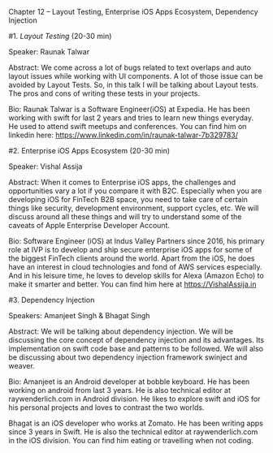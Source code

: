 Chapter 12 – Layout Testing, Enterprise iOS Apps Ecosystem, Dependency Injection

#1. *Layout Testing* (20-30 min)

Speaker: Raunak Talwar

Abstract: We come across a lot of bugs related to text overlaps and auto layout issues while working with UI components. A lot of those issue can be avoided by Layout Tests. So, in this talk I will be talking about Layout tests. The pros and cons of writing these tests in your projects.

Bio: Raunak Talwar is a Software Engineer(iOS) at Expedia. He has been working with swift for last 2 years and tries to learn new things everyday. He used to attend swift meetups and conferences. You can find him on linkedin here: https://www.linkedin.com/in/raunak-talwar-7b329783/

#2. Enterprise iOS Apps Ecosystem (20-30 min)

Speaker: Vishal Assija

Abstract: When it comes to Enterprise iOS apps, the challenges and opportunities vary a lot if you compare it with B2C. Especially when you are developing iOS for FinTech B2B space, you need to take care of certain things like security, development environment, support cycles, etc. We will discuss around all these things and will try to understand some of the caveats of Apple Enterprise Developer Account.

Bio: Software Engineer (iOS) at Indus Valley Partners since 2016, his primary role at IVP is to develop and ship secure enterprise iOS apps for some of the biggest FinTech clients around the world. Apart from the iOS, he does have an interest in cloud technologies and fond of AWS services especially. And in his leisure time, he loves to develop skills for Alexa (Amazon Echo) to make it smarter and better. You can find him here at https://VishalAssija.in

#3. Dependency Injection

Speakers: Amanjeet Singh & Bhagat Singh

Abstract: We will be talking about dependency injection. We will be discussing the core concept of dependency injection and its advantages. Its implementation on swift code base and patterns to be followed. We will also be discussing about two dependency injection framework swinject and weaver.

Bio:
Amanjeet is an Android developer at bobble keyboard. He has been working on android from last 3 years. He is also technical editor at raywenderlich.com in Android division. He likes to explore swift and iOS for his personal projects and loves to contrast the two worlds.

Bhagat is an iOS developer who works at Zomato. He has been writing apps since 3 years in Swift. He is also the technical editor at raywenderlich.com in the iOS division. You can find him eating or travelling when not coding.

